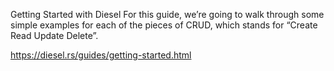 Getting Started with Diesel
For this guide, we’re going to walk through some simple examples for each of the pieces of CRUD, which stands for “Create Read Update Delete”.

https://diesel.rs/guides/getting-started.html
